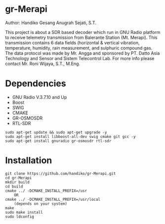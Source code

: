 # gr-Merapi
Author: Handiko Gesang Anugrah Sejati, S.T.

This project is about a SDR based decoder which run in GNU Radio platform to receive telemetry transmission from Balerante Station (Mt. Merapi). This transmission contains 6 data fields (horizontal & vertical vibration, temperature, humidity, rain measurement, and sulphuric compound gas. The data protocol was made by Mr. Angga and sponsored by PT. Datto Asia Technology and Sensor and Sistem Telecontrol Lab. For more info please contact Mr. Roni Wijaya, S.T., M.Eng.

# Dependencies
* GNU Radio V.3.7.10 and Up
* Boost
* SWIG
* CMAKE
* GR-OSMOSDR
* RTL-SDR

```
sudo apt-get update && sudo apt-get upgrade -y
sudo apt-get install libboost-all-dev swig cmake git gcc -y
sudo apt-get install gnuradio gr-osmosdr rtl-sdr
```

# Installation
```
git clone https://github.com/handiko/gr-Merapi.git
cd gr-Merapi
mkdir build
cd build
cmake ../ -DCMAKE_INSTALL_PREFIX=/usr
    OR
cmake ../ -DCMAKE_INSTALL_PREFIX=/usr/local
    (depends on your system)
make
sudo make install
sudo ldconfig
```
